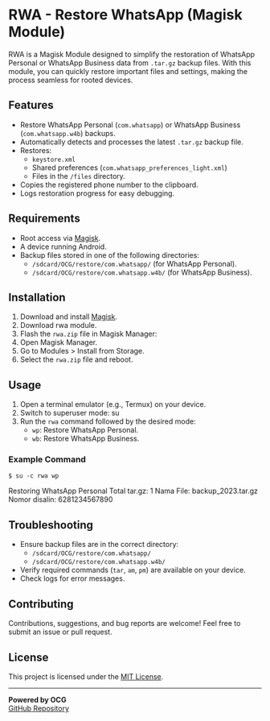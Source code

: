 # RWA - Restore WhatsApp (Magisk Module)

RWA is a Magisk Module designed to simplify the restoration of WhatsApp Personal or WhatsApp Business data from `.tar.gz` backup files. With this module, you can quickly restore important files and settings, making the process seamless for rooted devices.

## Features
- Restore WhatsApp Personal (`com.whatsapp`) or WhatsApp Business (`com.whatsapp.w4b`) backups.
- Automatically detects and processes the latest `.tar.gz` backup file.
- Restores:
  - `keystore.xml`
  - Shared preferences (`com.whatsapp_preferences_light.xml`)
  - Files in the `/files` directory.
- Copies the registered phone number to the clipboard.
- Logs restoration progress for easy debugging.

## Requirements
- Root access via [Magisk](https://magisk.me/).
- A device running Android.
- Backup files stored in one of the following directories:
  - `/sdcard/OCG/restore/com.whatsapp/` (for WhatsApp Personal).
  - `/sdcard/OCG/restore/com.whatsapp.w4b/` (for WhatsApp Business).

## Installation
1. Download and install [Magisk](https://github.com/topjohnwu/Magisk).
2. Download rwa module.
3. Flash the `rwa.zip` file in Magisk Manager:
4. Open Magisk Manager.
5. Go to Modules > Install from Storage.
6. Select the `rwa.zip` file and reboot.

## Usage
1. Open a terminal emulator (e.g., Termux) on your device.
2. Switch to superuser mode: su
3. Run the `rwa` command followed by the desired mode:
   - `wp`: Restore WhatsApp Personal.
   - `wb`: Restore WhatsApp Business.

### Example Command
`$ su -c rwa wp`

Restoring WhatsApp Personal Total tar.gz: 1 Nama File: backup_2023.tar.gz Nomor disalin: 6281234567890

## Troubleshooting
- Ensure backup files are in the correct directory:
  - `/sdcard/OCG/restore/com.whatsapp/`
  - `/sdcard/OCG/restore/com.whatsapp.w4b/`
- Verify required commands (`tar`, `am`, `pm`) are available on your device.
- Check logs for error messages.

## Contributing
Contributions, suggestions, and bug reports are welcome! Feel free to submit an issue or pull request.

## License
This project is licensed under the [MIT License](LICENSE).

---

**Powered by OCG**  
[GitHub Repository](https://github.com/ocg261097/rwa/)


